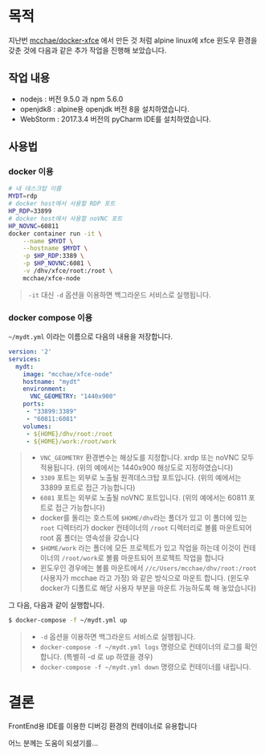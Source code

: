 #  목적

지난번 [mcchae/docker-xfce](https://github.com/mcchae/docker-xfce) 에서 만든 것 처럼 alpine linux에 xfce 윈도우 환경을 갖춘 것에 다음과 같은 추가 작업을 진행해 보았습니다.

## 작업 내용

* nodejs : 버전 9.5.0 과 npm 5.6.0
* openjdk8 : alpine용 openjdk 버전 8을 설치하였습니다.
* WebStorm : 2017.3.4 버전의 pyCharm IDE를 설치하였습니다.


## 사용법

### docker 이용

```bash
# 내 데스크탑 이름
MYDT=rdp
# docker host에서 사용할 RDP 포트
HP_RDP=33899
# docker host에서 사용할 noVNC 포트
HP_NOVNC=60811
docker container run -it \
	--name $MYDT \
	--hostname $MYDT \
	-p $HP_RDP:3389 \
	-p $HP_NOVNC:6081 \
	-v /dhv/xfce/root:/root \
	mcchae/xfce-node
```

> `-it` 대신 `-d` 옵션을 이용하면 백그라운드 서비스로 실행됩니다.

### docker compose 이용

`~/mydt.yml` 이라는 이름으로 다음의 내용을 저장합니다.

``` yaml
version: '2'
services:
  mydt:
    image: "mcchae/xfce-node"
    hostname: "mydt"
    environment:
      VNC_GEOMETRY: "1440x900"
    ports:
     - "33899:3389"
     - "60811:6081"
    volumes:
     - ${HOME}/dhv/root:/root
     - ${HOME}/work:/root/work
```

> * `VNC_GEOMETRY` 환경변수는 해상도를 지정합니다. xrdp 또는 noVNC 모두 적용됩니다. (위의 예에서는 1440x900 해상도로 지정하였습니다)
> * `3389` 포트는 외부로 노출될 원격데스크탑 포트입니다. (위의 예에서는 33899 포트로 접근 가능합니다)
> * `6081` 포트는 외부로 노출될 noVNC 포트입니다. (위의 예에서는 60811 포트로 접근 가능합니다)
> * docker를 돌리는 호스트에 `$HOME/dhv`라는 폴더가 있고 이 폴더에 있는 `root` 디렉터리가 docker 컨테이너의 `/root` 디렉터리로 볼륨 마운트되어 root 홈 폴더는 영속성을 갖습니다
> * `$HOME/work` 라는 폴더에 모든 프로젝트가 있고 작업을 하는데 이것이 컨테이너의 `/root/work`로 볼륨 마운트되어 프로젝트 작업을 합니다
> * 윈도우인 경우에는 볼륨 마운트에서 `//c/Users/mcchae/dhv/root:/root` (사용자가 mcchae 라고 가정) 와 같은 방식으로 마운트 합니다. (윈도우 docker가 디폴트로 해당 사용자 부분을 마운트 가능하도록 해 놓았습니다)


그 다음, 다음과 같이 실행합니다.

```sh
$ docker-compose -f ~/mydt.yml up
```

> * `-d` 옵션을 이용하면 백그라운드 서비스로 실행됩니다.
> * `docker-compose -f ~/mydt.yml logs` 명령으로 컨테이너의 로그를 확인합니다. (특별히 -d 로 up 하였을 경우)
> * `docker-compose -f ~/mydt.yml down` 명령으로 컨테이너를 내립니다.


# 결론

FrontEnd용 IDE를 이용한 디버깅 환경의 컨테이너로 유용합니다

어느 분께는 도움이 되셨기를...

